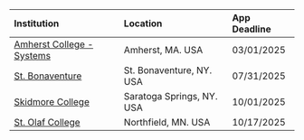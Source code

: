 
| **Institution** | **Location** | **App Deadline** |
| :----       | :---       | :--- |
| [Amherst College - Systems](#amherst-systems) |Amherst, MA. USA | 03/01/2025 |
| [St. Bonaventure](#st-bonaventure) | St. Bonaventure, NY. USA | 07/31/2025 |
| [Skidmore College](#skidmore) | Saratoga Springs, NY. USA | 10/01/2025 |
| [St. Olaf College](#st-olaf) | Northfield, MN. USA | 10/17/2025 |
